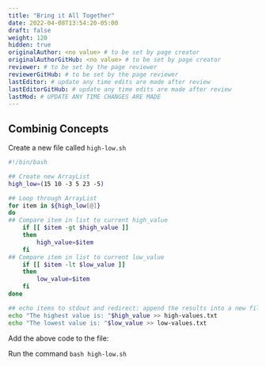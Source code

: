 ```yaml
---
title: "Bring it All Together"
date: 2022-04-08T13:54:20-05:00
draft: false
weight: 120
hidden: true
originalAuthor: <no value> # to be set by page creator
originalAuthorGitHub: <no value> # to be set by page creator
reviewer: # to be set by the page reviewer
reviewerGitHub: # to be set by the page reviewer
lastEditor: # update any time edits are made after review
lastEditorGitHub: # update any time edits are made after review
lastMod: # UPDATE ANY TIME CHANGES ARE MADE
---
```


## Combinig Concepts

Create a new file called `high-low.sh`

```bash
#!/bin/bash

## Create new ArrayList
high_low=(15 10 -3 5 23 -5)

## Loop through ArrayList
for item in ${high_low[@]}
do
## Compare item in list to current high_value
	if [[ $item -gt $high_value ]]
	then
		high_value=$item
	fi
## Compare item in list to current low_value
	if [[ $item -lt $low_value ]]
	then
		low_value=$item
	fi
done

## echo items to stdout and redirect: append the results into a new file
echo "The highest value is: "$high_value >> high-values.txt
echo "The lowest value is: "$low_value >> low-values.txt
```

Add the above code to the file:

Run the command `bash high-low.sh`